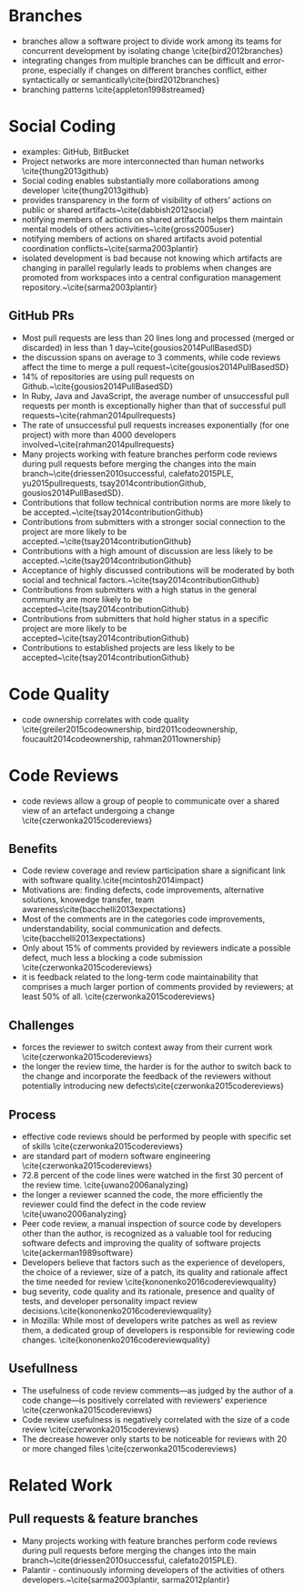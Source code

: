 # Branches

- branches allow a software project to divide work among its teams for concurrent development by isolating change \cite{bird2012branches}
- integrating changes from multiple branches can be difficult and error-prone, especially if changes on different branches conflict, either syntactically or semantically\cite{bird2012branches}
- branching patterns \cite{appleton1998streamed}

# Social Coding

- examples: GitHub, BitBucket
- Project networks are more interconnected than human networks \cite{thung2013github}
- Social coding enables substantially more collaborations among developer \cite{thung2013github}
- provides transparency in the form of visibility of others’ actions on public or shared artifacts~\cite{dabbish2012social}
- notifying members of actions on shared artifacts helps them maintain mental models of others activities~\cite{gross2005user}
- notifying members of actions on shared artifacts avoid potential coordination conflicts~\cite{sarma2003plantir}
- isolated development is bad because not knowing which artifacts are changing in parallel regularly leads to problems when changes are promoted from workspaces into a central configuration management repository.~\cite{sarma2003plantir}

## GitHub PRs
- Most pull requests are less than 20 lines long and processed (merged or discarded) in less than 1 day~\cite{gousios2014PullBasedSD}
- the discussion spans on average to 3 comments, while code reviews affect the time to merge a pull request~\cite{gousios2014PullBasedSD}
- 14% of repositories are using pull requests on Github.~\cite{gousios2014PullBasedSD}
- In Ruby, Java and JavaScript, the average number of unsuccessful pull requests per month is exceptionally
higher than that of successful pull requests~\cite{rahman2014pullrequests}
- The rate of unsuccessful pull requests increases exponentially (for one project) with more than 4000 developers involved~\cite{rahman2014pullrequests}
- Many projects working with feature branches perform code reviews during pull requests before merging the changes into the main branch~\cite{driessen2010successful, calefato2015PLE, yu2015pullrequests, tsay2014contributionGithub, gousios2014PullBasedSD}.
- Contributions that follow technical contribution norms are more likely to be accepted.~\cite{tsay2014contributionGithub}
- Contributions from submitters with a stronger social connection to the project are more likely to be accepted.~\cite{tsay2014contributionGithub}
- Contributions with a high amount of discussion are less likely to be accepted.~\cite{tsay2014contributionGithub}
- Acceptance of highly discussed contributions will be moderated by both social and technical factors.~\cite{tsay2014contributionGithub}
- Contributions from submitters with a high status in the general community are more likely to be accepted~\cite{tsay2014contributionGithub}
- Contributions from submitters that hold higher status in a specific project are more likely to be accepted~\cite{tsay2014contributionGithub}
- Contributions to established projects are less likely to be accepted~\cite{tsay2014contributionGithub}

# Code Quality

- code ownership correlates with code quality \cite{greiler2015codeownership, bird2011codeownership, foucault2014codeownership, rahman2011ownership}

# Code Reviews

- code reviews allow a group of people to communicate over a shared view of an artefact undergoing a change \cite{czerwonka2015codereviews}

## Benefits
- Code review coverage and review participation share a significant link with software quality.\cite{mcintosh2014impact}
- Motivations are: finding defects, code improvements, alternative solutions, knowedge transfer, team awareness\cite{bacchelli2013expectations}
- Most of the comments are in the categories code improvements, understandability, social communication and defects. \cite{bacchelli2013expectations}
- Only about 15% of comments provided by reviewers indicate a possible defect, much less a blocking a code submission \cite{czerwonka2015codereviews}
- it is feedback related to the long-term code maintainability that comprises a much larger portion of comments provided by reviewers; at least 50% of all. \cite{czerwonka2015codereviews}

## Challenges

- forces the reviewer to switch context away from their current work \cite{czerwonka2015codereviews}
- the longer the review time, the harder is for the author to switch back to the change and incorporate the feedback of the reviewers without potentially introducing new defects\cite{czerwonka2015codereviews}

## Process
- effective code reviews should be performed by people with specific set of skills \cite{czerwonka2015codereviews}
- are standard part of modern software engineering \cite{czerwonka2015codereviews}
- 72.8 percent of the code lines were watched in the first 30 percent of the review time. \cite{uwano2006analyzing}
- the longer a reviewer scanned the code, the more efficiently the reviewer could find the defect in the code review \cite{uwano2006analyzing}
- Peer code review, a manual inspection of source code by developers other than the author, is recognized as a valuable tool for reducing software defects and improving the quality of software projects \cite{ackerman1989software}
- Developers believe that factors such as the experience of developers, the choice of a reviewer, size of a patch, its quality and rationale affect the time needed for review \cite{kononenko2016codereviewquality}
- bug severity, code quality and its rationale, presence and quality of tests, and developer personality impact review decisions.\cite{kononenko2016codereviewquality}
- in Mozilla: While most of developers write patches as well as review them, a dedicated group of developers is responsible for reviewing code changes. \cite{kononenko2016codereviewquality}

## Usefullness

- The usefulness of code review comments—as judged by the author of a code change—is positively correlated with reviewers’ experience \cite{czerwonka2015codereviews}
- Code review usefulness is negatively correlated with the size of a code review \cite{czerwonka2015codereviews}
 - The decrease however only starts to be noticeable for reviews with 20 or more changed files \cite{czerwonka2015codereviews}

# Related Work

## Pull requests & feature branches
- Many projects working with feature branches perform code reviews during pull requests before merging the changes into the main branch~\cite{driessen2010successful, calefato2015PLE}. 
- Palantir - continuously informing developers of the activities of others developers.~\cite{sarma2003plantir, sarma2012plantir}